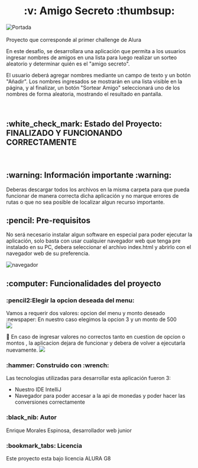 <h1 align="center"> :v: Amigo Secreto :thumbsup: </h1>

![Portada](https://github.com/user-attachments/assets/524a257f-f981-492e-bc32-b52f67454eb0)
<br><br>
Proyecto que corresponde al primer challenge de Alura  

En este desafío, se desarrollara una aplicación que permita a los usuarios ingresar nombres de amigos en una lista para luego realizar un sorteo aleatorio y determinar quién es el "amigo secreto".

El usuario deberá agregar nombres mediante un campo de texto y un botón "Añadir". Los nombres ingresados se mostrarán en una lista visible en la página, y al finalizar, un botón "Sortear Amigo" seleccionará uno de los nombres de forma aleatoria, mostrando el resultado en pantalla.

<br>

<h2> :white_check_mark: Estado del Proyecto: FINALIZADO Y FUNCIONANDO CORRECTAMENTE </h2>
<br>
<h2> :warning: Información importante :warning:</h2>
 Deberas descargar todos los archivos en la misma carpeta para que pueda funcionar de manera correcta dicha aplicación  y no marque errores de rutas o que no sea posible de localizar algun recurso importante. 

<br>

<h2> :pencil: Pre-requisitos </h2>
No será necesario instalar algun software en especial para poder ejecutar la aplicación, solo basta con usar cualquier navegador web que tenga pre instalado en su PC, debera seleccionar el archivo index.html y abrirlo con el navegador web de su preferencia.

![navegador](https://github.com/user-attachments/assets/148ab4f6-0d09-4e78-99c8-4db9797872d5)



<h2> :computer: Funcionalidades del proyecto </h2>

<h3> :pencil2:Elegir la opcion deseada del menu:</h3> Vamos a requerir dos valores: opcion del menu y monto deseado
:newspaper: En nuestro caso elegimos la opcion 3 y un monto de 500
<br>

<img src="/conversion.png">

:no_entry_sign: En caso de ingresar valores no correctos tanto en cuestion de opcion o montos , la aplicacion dejara de funcionar y debera de volver a ejecutarla nuevamente.
<img src="opcionInvalida.png">


<h3> :hammer: Construido con :wrench: </h3>

Las tecnologias utilizadas para desarrollar esta aplicación fueron 3:
<ul>
 <li> Nuestro IDE IntelliJ</li>
 <li> Navegador para poder accesar a la api de monedas y poder hacer las conversiones correctamente</li>
 
</ul>

<h3> :black_nib: Autor</h3>
Enrique Morales Espinosa, desarrollador web junior 

<h3> :bookmark_tabs: Licencia</h3>
Este proyecto esta bajo licencia ALURA G8


